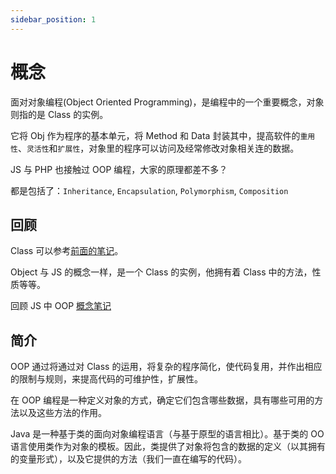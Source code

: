 ```yaml
---
sidebar_position: 1
---
```


# 概念

面对对象编程(Object Oriented Programming)，是编程中的一个重要概念，对象则指的是 Class 的实例。

它将 Obj 作为程序的基本单元，将 Method 和 Data 封装其中，提高软件的`重用性`、`灵活性`和`扩展性`，对象里的程序可以访问及经常修改对象相关连的数据。

JS 与 PHP 也接触过 OOP 编程，大家的原理都差不多？

都是包括了：`Inheritance`, `Encapsulation`, `Polymorphism`, `Composition`

## 回顾

Class 可以参考[前面的笔记](../Class/basic)。

Object 与 JS 的概念一样，是一个 Class 的实例，他拥有着 Class 中的方法，性质等等。

回顾 JS 中 OOP [概念笔记](../../JS/OOP/basic)

## 简介

OOP 通过将通过对 Class 的运用，将复杂的程序简化，使代码复用，并作出相应的限制与规则，来提高代码的可维护性，扩展性。

在 OOP 编程是一种定义对象的方式，确定它们包含哪些数据，具有哪些可用的方法以及这些方法的作用。

Java 是一种基于类的面向对象编程语言（与基于原型的语言相比）。基于类的 OO 语言使用类作为对象的模板。因此，类提供了对象将包含的数据的定义（以其拥有的变量形式），以及它提供的方法（我们一直在编写的代码）。
